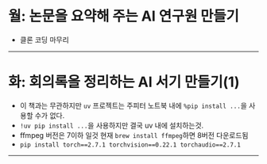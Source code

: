 # 월: 논문을 요약해 주는 AI 연구원 만들기
- 클론 코딩 마무리
---
# 화: 회의록을 정리하는 AI 서기 만들기(1)
- 이 책과는 무관하지만 `uv` 프로젝트는 주피터 노트북 내에 `%pip install ...`을 사용할 수가 없다.
- `!uv pip install ...`을 사용하지만 결국 uv 내에 설치하는것.
- ffmpeg 버전은 7이하 일것 현재 `brew install ffmpeg`하면 8버전 다운로드됨
- `pip install torch==2.7.1 torchvision==0.22.1 torchaudio==2.7.1`
---